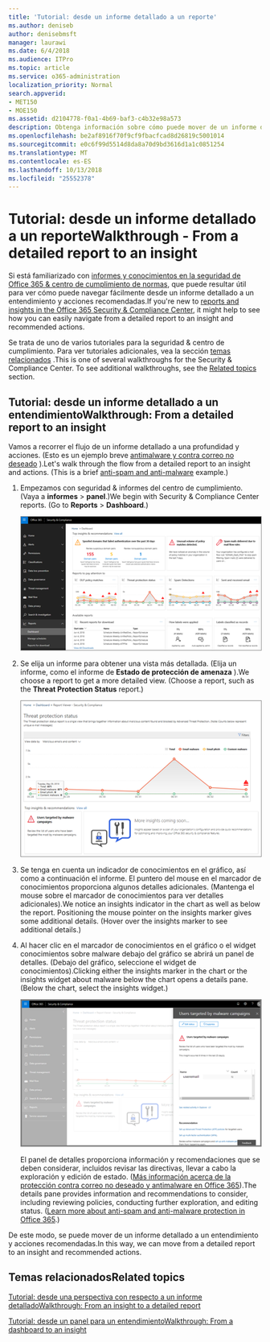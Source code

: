 ```yaml
---
title: 'Tutorial: desde un informe detallado a un reporte'
ms.author: deniseb
author: denisebmsft
manager: laurawi
ms.date: 6/4/2018
ms.audience: ITPro
ms.topic: article
ms.service: o365-administration
localization_priority: Normal
search.appverid:
- MET150
- MOE150
ms.assetid: d2104778-f0a1-4b69-baf3-c4b32e98a573
description: Obtenga información sobre cómo puede mover de un informe detallado a un entendimiento con acciones recomendadas en la seguridad &amp; centro de cumplimiento.
ms.openlocfilehash: be2af8916f70f9cf9fbacfcad8d26819c5001014
ms.sourcegitcommit: e0c6f99d5514d8da8a70d9bd3616d1a1c0851254
ms.translationtype: MT
ms.contentlocale: es-ES
ms.lasthandoff: 10/13/2018
ms.locfileid: "25552378"
---
```

# <a name="walkthrough---from-a-detailed-report-to-an-insight"></a><span data-ttu-id="281ec-103">Tutorial: desde un informe detallado a un reporte</span><span class="sxs-lookup"><span data-stu-id="281ec-103">Walkthrough - From a detailed report to an insight</span></span>

<span data-ttu-id="281ec-104">Si está familiarizado con [informes y conocimientos en la seguridad de Office 365 &amp; centro de cumplimiento de normas](reports-and-insights-in-security-and-compliance.md), que puede resultar útil para ver cómo puede navegar fácilmente desde un informe detallado a un entendimiento y acciones recomendadas.</span><span class="sxs-lookup"><span data-stu-id="281ec-104">If you're new to [reports and insights in the Office 365 Security &amp; Compliance Center](reports-and-insights-in-security-and-compliance.md), it might help to see how you can easily navigate from a detailed report to an insight and recommended actions.</span></span> 
  
<span data-ttu-id="281ec-p101">Se trata de uno de varios tutoriales para la seguridad &amp; centro de cumplimiento. Para ver tutoriales adicionales, vea la sección [temas relacionados](#related-topics) .</span><span class="sxs-lookup"><span data-stu-id="281ec-p101">This is one of several walkthroughs for the Security &amp; Compliance Center. To see additional walkthroughs, see the [Related topics](#related-topics) section.</span></span> 
  
## <a name="walkthrough-from-a-detailed-report-to-an-insight"></a><span data-ttu-id="281ec-107">Tutorial: desde un informe detallado a un entendimiento</span><span class="sxs-lookup"><span data-stu-id="281ec-107">Walkthrough: From a detailed report to an insight</span></span>

<span data-ttu-id="281ec-p102">Vamos a recorrer el flujo de un informe detallado a una profundidad y acciones. (Esto es un ejemplo breve [antimalware y contra correo no deseado](anti-spam-and-anti-malware-protection.md) ).</span><span class="sxs-lookup"><span data-stu-id="281ec-p102">Let's walk through the flow from a detailed report to an insight and actions. (This is a brief [anti-spam and anti-malware](anti-spam-and-anti-malware-protection.md) example.)</span></span> 
  
1. <span data-ttu-id="281ec-p103">Empezamos con seguridad &amp; informes del centro de cumplimiento. (Vaya a **informes** \> **panel**.)</span><span class="sxs-lookup"><span data-stu-id="281ec-p103">We begin with Security &amp; Compliance Center reports. (Go to **Reports** \> **Dashboard**.)</span></span>
    
    ![En la seguridad &amp; centro de cumplimiento, vaya a informes \> panel](media/68f3bb7c-b4f7-4cca-904b-478643a93c94.png)
  
2. <span data-ttu-id="281ec-p104">Se elija un informe para obtener una vista más detallada. (Elija un informe, como el informe de **Estado de protección de amenaza** ).</span><span class="sxs-lookup"><span data-stu-id="281ec-p104">We choose a report to get a more detailed view. (Choose a report, such as the **Threat Protection Status** report.)</span></span> 
    
    ![Informe de estado de protección de amenaza con conocimientos](media/f47d7dbd-816a-47ba-b8db-53919fbed192.png)
  
3. <span data-ttu-id="281ec-p105">Se tenga en cuenta un indicador de conocimientos en el gráfico, así como a continuación el informe. El puntero del mouse en el marcador de conocimientos proporciona algunos detalles adicionales. (Mantenga el mouse sobre el marcador de conocimientos para ver detalles adicionales).</span><span class="sxs-lookup"><span data-stu-id="281ec-p105">We notice an insights indicator in the chart as well as below the report. Positioning the mouse pointer on the insights marker gives some additional details. (Hover over the insights marker to see additional details.)</span></span>
    
4. <span data-ttu-id="281ec-p106">Al hacer clic en el marcador de conocimientos en el gráfico o el widget conocimientos sobre malware debajo del gráfico se abrirá un panel de detalles. (Debajo del gráfico, seleccione el widget de conocimientos).</span><span class="sxs-lookup"><span data-stu-id="281ec-p106">Clicking either the insights marker in the chart or the insights widget about malware below the chart opens a details pane. (Below the chart, select the insights widget.)</span></span>
    
    ![Detalles de conocimientos sobre malware](media/2c8bccc5-ca4e-4bb9-ad4c-55fcee0535b7.png)
  
    <span data-ttu-id="281ec-p107">El panel de detalles proporciona información y recomendaciones que se deben considerar, incluidos revisar las directivas, llevar a cabo la exploración y edición de estado. ([Más información acerca de la protección contra correo no deseado y antimalware en Office 365](anti-spam-and-anti-malware-protection.md)).</span><span class="sxs-lookup"><span data-stu-id="281ec-p107">The details pane provides information and recommendations to consider, including reviewing policies, conducting further exploration, and editing status. ([Learn more about anti-spam and anti-malware protection in Office 365](anti-spam-and-anti-malware-protection.md).)</span></span>
    
<span data-ttu-id="281ec-124">De este modo, se puede mover de un informe detallado a un entendimiento y acciones recomendadas.</span><span class="sxs-lookup"><span data-stu-id="281ec-124">In this way, we can move from a detailed report to an insight and recommended actions.</span></span> 
  
## <a name="related-topics"></a><span data-ttu-id="281ec-125">Temas relacionados</span><span class="sxs-lookup"><span data-stu-id="281ec-125">Related topics</span></span>

[<span data-ttu-id="281ec-126">Tutorial: desde una perspectiva con respecto a un informe detallado</span><span class="sxs-lookup"><span data-stu-id="281ec-126">Walkthrough: From an insight to a detailed report</span></span>](from-an-insight-to-a-detailed-report.md)
  
[<span data-ttu-id="281ec-127">Tutorial: desde un panel para un entendimiento</span><span class="sxs-lookup"><span data-stu-id="281ec-127">Walkthrough: From a dashboard to an insight</span></span>](from-a-dashboard-to-an-insight.md)
  

